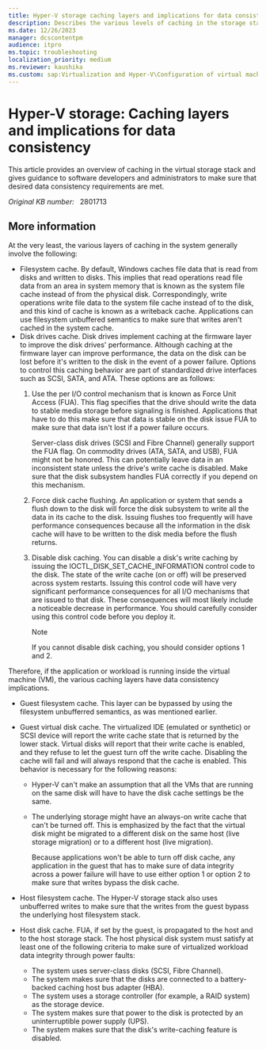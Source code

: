 ```yaml
---
title: Hyper-V storage caching layers and implications for data consistency
description: Describes the various levels of caching in the storage stack, virtualized or otherwise, that have implications for data consistency.
ms.date: 12/26/2023
manager: dcscontentpm
audience: itpro
ms.topic: troubleshooting
localization_priority: medium
ms.reviewer: kaushika
ms.custom: sap:Virtualization and Hyper-V\Configuration of virtual machine settings, csstroubleshoot
---
```

# Hyper-V storage: Caching layers and implications for data consistency

This article provides an overview of caching in the virtual storage stack and gives guidance to software developers and administrators to make sure that desired data consistency requirements are met.

_Original KB number:_ &nbsp; 2801713

## More information

At the very least, the various layers of caching in the system generally involve the following:

- Filesystem cache. By default, Windows caches file data that is read from disks and written to disks. This implies that read operations read file data from an area in system memory that is known as the system file cache instead of from the physical disk. Correspondingly, write operations write file data to the system file cache instead of to the disk, and this kind of cache is known as a writeback cache.
Applications can use filesystem unbuffered semantics to make sure that writes aren't cached in the system cache.
- Disk drives cache. Disk drives implement caching at the firmware layer to improve the disk drives' performance. Although caching at the firmware layer can improve performance, the data on the disk can be lost before it's written to the disk in the event of a power failure. Options to control this caching behavior are part of standardized drive interfaces such as SCSI, SATA, and ATA. These options are as follows:
    1. Use the per I/O control mechanism that is known as Force Unit Access (FUA). This flag specifies that the drive should write the data to stable media storage before signaling is finished. Applications that have to do this make sure that data is stable on the disk issue FUA to make sure that data isn't lost if a power failure occurs.

        Server-class disk drives (SCSI and Fibre Channel) generally support the FUA flag. On commodity drives (ATA, SATA, and USB), FUA might not be honored. This can potentially leave data in an inconsistent state unless the drive's write cache is disabled. Make sure that the disk subsystem handles FUA correctly if you depend on this mechanism.
    2. Force disk cache flushing. An application or system that sends a flush down to the disk will force the disk subsystem to write all the data in its cache to the disk. Issuing flushes too frequently will have performance consequences because all the information in the disk cache will have to be written to the disk media before the flush returns.
    3. Disable disk caching. You can disable a disk's write caching by issuing the IOCTL_DISK_SET_CACHE_INFORMATION control code to the disk. The state of the write cache (on or off) will be preserved across system restarts. Issuing this control code will have very significant performance consequences for all I/O mechanisms that are issued to that disk. These consequences will most likely include a noticeable decrease in performance. You should carefully consider using this control code before you deploy it.

        > [!NOTE]
        > If you cannot disable disk caching, you should consider options 1 and 2.

Therefore, if the application or workload is running inside the virtual machine (VM), the various caching layers have data consistency implications.

- Guest filesystem cache. This layer can be bypassed by using the filesystem unbufferred semantics, as was mentioned earlier.
- Guest virtual disk cache. The virtualized IDE (emulated or synthetic) or SCSI device will report the write cache state that is returned by the lower stack. Virtual disks will report that their write cache is enabled, and they refuse to let the guest turn off the write cache. Disabling the cache will fail and will always respond that the cache is enabled. This behavior is necessary for the following reasons:
  - Hyper-V can't make an assumption that all the VMs that are running on the same disk will have to have the disk cache settings be the same.
  - The underlying storage might have an always-on write cache that can't be turned off. This is emphasized by the fact that the virtual disk might be migrated to a different disk on the same host (live storage migration) or to a different host (live migration).

    Because applications won't be able to turn off disk cache, any application in the guest that has to make sure of data integrity across a power failure will have to use either option 1 or option 2 to make sure that writes bypass the disk cache.

- Host filesystem cache. The Hyper-V storage stack also uses unbufferred writes to make sure that the writes from the guest bypass the underlying host filesystem stack.
- Host disk cache. FUA, if set by the guest, is propagated to the host and to the host storage stack. The host physical disk system must satisfy at least one of the following criteria to make sure of virtualized workload data integrity through power faults:
  - The system uses server-class disks (SCSI, Fibre Channel).
  - The system makes sure that the disks are connected to a battery-backed caching host bus adapter (HBA).
  - The system uses a storage controller (for example, a RAID system) as the storage device.
  - The system makes sure that power to the disk is protected by an uninterruptible power supply (UPS).
  - The system makes sure that the disk's write-caching feature is disabled.
